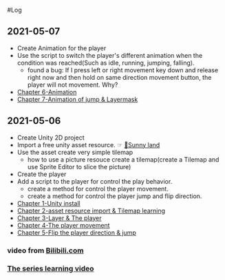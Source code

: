 #Log

## 2021-05-07

- Create Animation for the player
- Use the script to switch the player's different animation when the condition was reached(Such as idle, running, jumping, falling).
  + found a bug: If I press left or right movement key down and release right now and then hold on same direction movement button, the player will not movement. Why?
- [Chapter 6-Animation](https://www.bilibili.com/video/BV1d4411d79u)
- [Chapter 7-Animation of jump & Layermask](https://www.bilibili.com/video/BV1z4411o7W4)


## 2021-05-06

- Create Unity 2D project
- Import a free unity asset resource. ☞ [🔗Sunny land](https://assetstore.unity.com/packages/2d/characters/sunny-land-103349)
- Use the asset create very simple tilemap
  + how to use a picture resouce create a tilemap(create a Tilemap and use Sprite Editor to slice the picture)
- Create the player
- Add a script to the player for control the play behavior.
  + create a method for control the player movement.
  + create a method for control the player jump and flip direction.
- [Chapter 1-Unity install](https://www.bilibili.com/video/BV1W4411Z7UC)
- [Chapter 2-asset resource import & Tilemap learning](https://www.bilibili.com/video/BV1W4411Z7xs)
- [Chapter 3-Layer & The player](https://www.bilibili.com/video/BV1r4411Z7dD)
- [Chapter 4-The player movement](https://www.bilibili.com/video/BV1f4411Z7oL)
- [Chapter 5-Flip the player direction & jump](https://www.bilibili.com/video/BV154411f7Pa)



### video from [Bilibili.com](https://www.bilibili.com/)

### [The series learning video](https://space.bilibili.com/370283072/channel/detail?cid=85776&ctype=0)